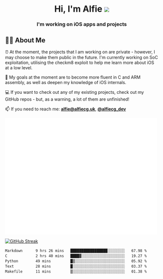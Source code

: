 <h1 align="center">Hi, I'm Alfie <img src="https://raw.githubusercontent.com/MartinHeinz/MartinHeinz/master/wave.gif" width="30px"></h1>
<h3 align="center">I'm working on iOS apps and projects</h3>


## 🙋‍♂️ About Me

⏰ At the moment, the projects that I am working on are private - however, I may choose to make them public in the future. I'm currently working on SoC exploitation, utilising the checkm8 exploit to help me learn more about iOS at a low level.

🎯 My goals at the moment are to become more fluent in C and ARM assembly, as well as deepen my knowledge of iOS internals.

💻 If you want to check out any of my existing projects, check out my GitHub repos - but, as a warning, a lot of them are unfinished!

📫 If you need to reach me: **alfie@alfiecg.uk**, **[@alfiecg_dev](https://twitter.com/alfiecg_dev)**

<img align="center" src="/github-metrics.svg" alt="Metrics" width="500">

[![GitHub Streak](https://streak-stats.demolab.com/?user=alfiecg24)](https://git.io/streak-stats)

<!--START_SECTION:waka-->

```txt
Markdown      9 hrs 26 mins   █████████████████░░░░░░░░   67.98 %
C             2 hrs 40 mins   ████▓░░░░░░░░░░░░░░░░░░░░   19.27 %
Python        49 mins         █▒░░░░░░░░░░░░░░░░░░░░░░░   05.92 %
Text          28 mins         █░░░░░░░░░░░░░░░░░░░░░░░░   03.37 %
Makefile      11 mins         ▒░░░░░░░░░░░░░░░░░░░░░░░░   01.38 %
```

<!--END_SECTION:waka-->
